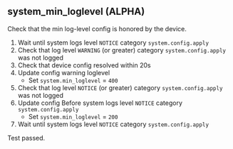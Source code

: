 
## system_min_loglevel (ALPHA)

Check that the min log-level config is honored by the device.

1. Wait until system logs level `NOTICE` category `system.config.apply`
1. Check that log level `WARNING` (or greater) category `system.config.apply` was not logged
1. Check that device config resolved within 20s
1. Update config warning loglevel
    * Set `system.min_loglevel` = `400`
1. Check that log level `NOTICE` (or greater) category `system.config.apply` was not logged
1. Update config Before system logs level `NOTICE` category `system.config.apply`
    * Set `system.min_loglevel` = `200`
1. Wait until system logs level `NOTICE` category `system.config.apply`

Test passed.
